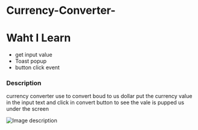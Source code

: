 # Currency-Converter-
# Waht I Learn

* get input value 
* Toast popup
* button click event 


### Description

currency converter use to convert boud to  us dollar 
put the currency  value in the input text and click in convert button to see the vale is pupped us under the screen 

![Image description](https://i.ibb.co/d6qn9hC/ae8a9920-da46-4219-b31d-cc1ddd7ae598-1.png)